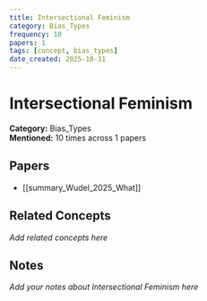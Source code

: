 ```yaml
---
title: Intersectional Feminism
category: Bias_Types
frequency: 10
papers: 1
tags: [concept, bias_types]
date_created: 2025-10-31
---
```


# Intersectional Feminism

**Category:** Bias_Types  
**Mentioned:** 10 times across 1 papers

## Papers

- [[summary_Wudel_2025_What]]

## Related Concepts

*Add related concepts here*

## Notes

*Add your notes about Intersectional Feminism here*
